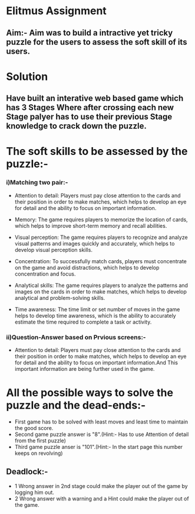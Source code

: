 # Elitmus Assignment
 ## Aim:- Aim was to build a intractive yet tricky puzzle for the users to assess the soft skill of its users.
# Solution
 ## Have built an interative web based game which has 3 Stages Where after crossing each new Stage palyer has to use their previous Stage knowledge to crack down the puzzle.
 # The soft skills to be assessed by the puzzle:-
 ### i)Matching two pair:-
 * Attention to detail: Players must pay close attention to the cards and their position in order to make matches, which helps to develop an eye for detail and the ability to focus on important information.

* Memory: The game requires players to memorize the location of cards, which helps to improve short-term memory and recall abilities.

* Visual perception: The game requires players to recognize and analyze visual patterns and images quickly and accurately, which helps to develop visual perception skills.

* Concentration: To successfully match cards, players must concentrate on the game and avoid distractions, which helps to develop concentration and focus.

* Analytical skills: The game requires players to analyze the patterns and images on the cards in order to make matches, which helps to develop analytical and problem-solving skills.

* Time awareness: The time limit or set number of moves in the game helps to develop time awareness, which is the ability to accurately estimate the time required to complete a task or activity.

### ii)Question-Answer based on Prvious screens:-
* Attention to detail: Players must pay close attention to the cards and their position in order to make matches, which helps to develop an eye for detail and the ability to focus on important information.And This important information are being further used in the game.

 # All the possible ways to solve the puzzle and the dead-ends:-
* First game has to be solved with least moves and least time to maintain the good score.
* Second game puzzle answer is "8".(Hint:- Has to use Attention of detail from the first puzzle)
* Third game puzzle anser is "101".(Hint:- In the start page this number keeps on revolving)
## Deadlock:-   
* 1 Wrong answer in 2nd stage could make the player out of the game by logging him out.    
* 2 Wrong answer with a warning and a Hint could make the player out of the game.
